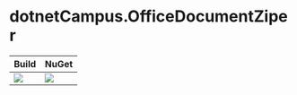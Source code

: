 # dotnetCampus.OfficeDocumentZiper

| Build | NuGet |
|--|--|
|![](https://github.com/dotnet-campus/dotnetCampus.OfficeDocumentZiper/workflows/.NET%20Core/badge.svg)|[![](https://img.shields.io/nuget/v/dotnetCampus.OfficeDocumentZiper.svg)](https://www.nuget.org/packages/dotnetCampus.OfficeDocumentZiper)|